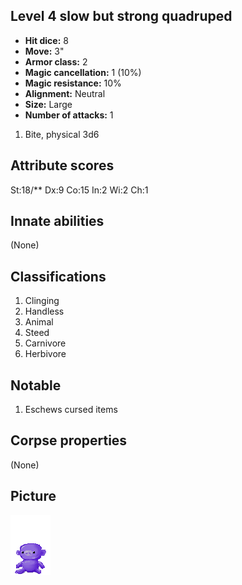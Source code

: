 ## Level 4 slow but strong quadruped
- **Hit dice:** 8
- **Move:** 3"
- **Armor class:** 2
- **Magic cancellation:** 1 (10%)
- **Magic resistance:** 10%
- **Alignment:** Neutral
- **Size:** Large
- **Number of attacks:** 1
1. Bite, physical 3d6
## Attribute scores
St:18/** Dx:9 Co:15 In:2 Wi:2 Ch:1
## Innate abilities
(None)
## Classifications
1. Clinging
2. Handless
3. Animal
4. Steed
5. Carnivore
6. Herbivore
## Notable
1. Eschews cursed items
## Corpse properties
(None)
## Picture
![Wumpus](https://github.com/hyvanmielenpelit/GnollHackTileSet/blob/main/Monsters/wumpus/wumpus.png)
